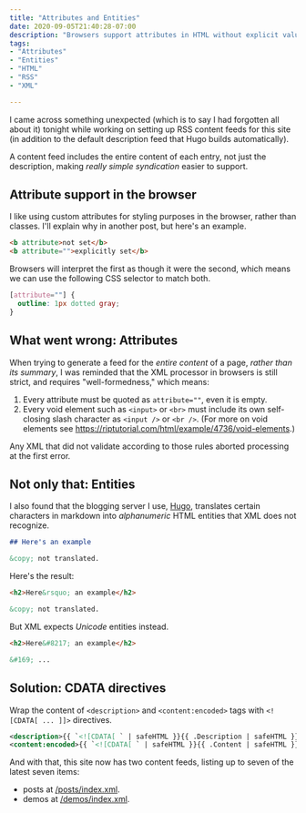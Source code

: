 ```yaml
---
title: "Attributes and Entities"
date: 2020-09-05T21:40:28-07:00
description: "Browsers support attributes in HTML without explicit values, and support alphanumeric entities. XML does not, making the RSS feed setup a continuous round of revision and testing."
tags:
- "Attributes"
- "Entities"
- "HTML"
- "RSS"
- "XML"

---
```


I came across something unexpected (which is to say I had forgotten all about it) tonight while working on setting up RSS content feeds for this site (in addition to the default description feed that Hugo builds automatically).

<!--more-->

A content feed includes the entire content of each entry, not just the description, making *really simple syndication* easier to support.

## Attribute support in the browser 

I like using custom attributes for styling purposes in the browser, rather than classes. I'll explain why in another post, but here's an example.

```html
<b attribute>not set</b>
<b attribute="">explicitly set</b>
```

Browsers will interpret the first as though it were the second, which means we can use the following CSS selector to match both.

```css
[attribute=""] {
  outline: 1px dotted gray;
}
```

## What went wrong: Attributes

When trying to generate a feed for the *entire content* of a page, *rather than its summary*, I was reminded that the XML processor in browsers is still strict, and requires "well-formedness," which means:

1. Every attribute must be quoted as `attribute=""`, even it is empty.
2. Every void element such as `<input>` or `<br>` must include its own self-closing slash character as `<input />` or `<br />`. (For more on void elements see https://riptutorial.com/html/example/4736/void-elements.)

Any XML that did not validate according to those rules aborted processing at the first error.

## Not only that: Entities

I also found that the blogging server I use, [Hugo](https://gohugio.io), translates certain characters in markdown into *alphanumeric* HTML entities that XML does not recognize.

```markdown
## Here's an example

&copy; not translated.
```

Here's the result:

```HTML
<h2>Here&rsquo; an example</h2>

&copy; not translated.
```

But XML expects *Unicode* entities instead.

```HTML
<h2>Here&#8217; an example</h2>

&#169; ...
```

## Solution: CDATA directives

Wrap the content of `<description>` and `<content:encoded>` tags with `<![CDATA[ ... ]]>` directives.

```xml
<description>{{ `<![CDATA[ ` | safeHTML }}{{ .Description | safeHTML }}]]></description>
<content:encoded>{{ `<![CDATA[ ` | safeHTML }}{{ .Content | safeHTML }}]]></content:encoded>
```

And with that, this site now has two content feeds, listing up to seven of the latest seven items:

- posts at [/posts/index.xml](/posts/index.xml).
- demos at [/demos/index.xml](/demos/index.xml).
